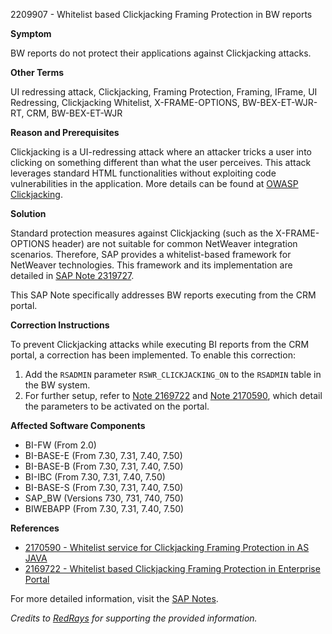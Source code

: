 2209907 - Whitelist based Clickjacking Framing Protection in BW reports

**Symptom**

BW reports do not protect their applications against Clickjacking attacks.

**Other Terms**

UI redressing attack, Clickjacking, Framing Protection, Framing, IFrame, UI Redressing, Clickjacking Whitelist, X-FRAME-OPTIONS, BW-BEX-ET-WJR-RT, CRM, BW-BEX-ET-WJR

**Reason and Prerequisites**

Clickjacking is a UI-redressing attack where an attacker tricks a user into clicking on something different than what the user perceives. This attack leverages standard HTML functionalities without exploiting code vulnerabilities in the application. More details can be found at [OWASP Clickjacking](https://www.owasp.org/index.php/Clickjacking).

**Solution**

Standard protection measures against Clickjacking (such as the X-FRAME-OPTIONS header) are not suitable for common NetWeaver integration scenarios. Therefore, SAP provides a whitelist-based framework for NetWeaver technologies. This framework and its implementation are detailed in [SAP Note 2319727](https://me.sap.com/notes/2319727).

This SAP Note specifically addresses BW reports executing from the CRM portal.

**Correction Instructions**

To prevent Clickjacking attacks while executing BI reports from the CRM portal, a correction has been implemented. To enable this correction:

1. Add the `RSADMIN` parameter `RSWR_CLICKJACKING_ON` to the `RSADMIN` table in the BW system.
2. For further setup, refer to [Note 2169722](https://me.sap.com/notes/2169722) and [Note 2170590](https://me.sap.com/notes/2170590), which detail the parameters to be activated on the portal.

**Affected Software Components**

- BI-FW (From 2.0)
- BI-BASE-E (From 7.30, 7.31, 7.40, 7.50)
- BI-BASE-B (From 7.30, 7.31, 7.40, 7.50)
- BI-IBC (From 7.30, 7.31, 7.40, 7.50)
- BI-BASE-S (From 7.30, 7.31, 7.40, 7.50)
- SAP_BW (Versions 730, 731, 740, 750)
- BIWEBAPP (From 7.30, 7.31, 7.40, 7.50)

**References**

- [2170590 - Whitelist service for Clickjacking Framing Protection in AS JAVA](https://me.sap.com/notes/2170590)
- [2169722 - Whitelist based Clickjacking Framing Protection in Enterprise Portal](https://me.sap.com/notes/2169722)

For more detailed information, visit the [SAP Notes](https://me.sap.com/notes/2209907).

*Credits to [RedRays](https://redrays.io) for supporting the provided information.*